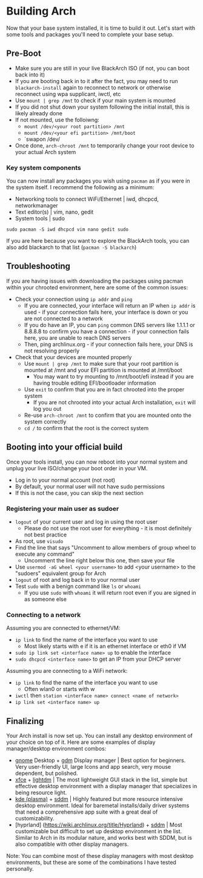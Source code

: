 Building Arch
============

Now that your base system installed, it is time to build it out. Let's start with some tools and packages you'll need to complete your base setup.

## Pre-Boot

- Make sure you are still in your live BlackArch ISO (if not, you can boot back into it)
- If you are booting back in to it after the fact, you may need to run `blackarch-install` again to reconnect to network or otherwise reconnect using wpa supplicant, iwctl, etc
- Use `mount | grep /mnt` to check if your main system is mounted
- If you did not shut down your system following the initial install, this is likely already done
- If not mounted, use the folloiwng:
    - `mount /dev/<your root partition> /mnt`
    - `mount /dev/<your efi partition> /mnt/boot`
    - `swapon /dev/<your swap partition>
- Once done, `arch-chroot /mnt` to temporarily change your root device to your actual Arch system

### Key system components

You can now install any packages you wish using `pacman` as if you were in the system itself. I recommend the following as a minimum:

- Networking tools to connect WiFi/Ethernet | iwd, dhcpcd, networkmanager
- Text editor(s) | vim, nano, gedit
- System tools | sudo

`sudo pacman -S iwd dhcpcd vim nano gedit sudo`

If you are here because you want to explore the BlackArch tools, you can also add blackarch to that list (`pacman -S blackarch`)

## Troubleshooting

If you are having issues with downloading the packages using pacman within your chrooted environment, here are some of the common issues:

- Check your connection using `ip addr` and `ping`
    - If you are connected, your interface will return an IP when `ip addr` is used - if your connection fails here, your interface is down or you are not connected to a network
    - If you do have an IP, you can `ping` common DNS servers like 1.1.1.1 or 8.8.8.8 to confirm you have a connection - if your connection fails here, you are unable to reach DNS servers
    - Then, ping archlinux.org - if your connection fails here, your DNS is not resolving properly
- Check that your devices are mounted properly
    - Use `mount | grep /mnt` to make sure that your root partition is mounted at /mnt and your EFI partition is mounted at /mnt/boot
        - You may want to try mounting to /mnt/boot/efi instead if you are having trouble editing EFI/bootloader information
    - Use `exit` to confirm that you are in fact chrooted into the proper system
        - If you are not chrooted into your actual Arch installation, `exit` will log you out
    - Re-use `arch-chroot /mnt` to confirm that you are mounted onto the system correctly
    - `cd /` to confirm that the root is the correct system

## Booting into your official build

Once your tools install, you can now reboot into your normal system and unplug your live ISO/change your boot order in your VM.

- Log in to your normal account (not root)
- By default, your normal user will not have sudo permissions
- If this is not the case, you can skip the next section

### Registering your main user as sudoer

- `logout` of your current user and log in using the root user
    - Please do not use the root user for everything - it is most definitely not best practice
- As root, use `visudo`
- Find the line that says "Uncomment to allow members of group wheel to execute any command"
    - Uncomment the line right below this one, then save your file
- Use `usermod -aG wheel <your username>` to add \<your username> to the "sudoers" equivalent group for Arch
- `logout` of root and log back in to your normal user
- Test `sudo` with a benign command like `ls` or `whoami`
    - If you use `sudo` with `whoami` it will return root even if you are signed in as someone else

### Connecting to a network

Assuming you are connected to ethernet/VM:

- `ip link` to find the name of the interface you want to use
    - Most likely starts with e if it is an ethernet interface or eth0 if VM
- `sudo ip link set <interface name> up` to enable the interface
- `sudo dhcpcd <interface name>` to get an IP from your DHCP server

Assuming you are connecting to a WiFi network:

- `ip link` to find the name of the interface you want to use
    - Often wlan0 or starts with w
- `iwctl` then `station <interface name> connect <name of network>`
- `ip link set <interface name> up`

## Finalizing

Your Arch install is now set up. You can install any desktop environment of your choice on top of it. Here are some examples of display manager/desktop environment combos:

- [gnome](https://wiki.archlinux.org/title/GNOME) Desktop + [gdm](https://wiki.archlinux.org/title/GDM) Display manager | Best option for beginners. Very user-friendly UI, large Icons and app search, very mouse dependent, but polished.
- [xfce](https://wiki.archlinux.org/title/Xfce) + [lightdm](https://wiki.archlinux.org/title/LightDM) | The most lightweight GUI stack in the list, simple but effective desktop environment with a display manager that specializes in being resource light.
- [kde (plasma)](https://wiki.archlinux.org/title/KDE) + [sddm](https://wiki.archlinux.org/title/SDDM) | Highly featured but more resource intensive desktop environment. Ideal for baremetal installs/daily driver systems that need a comprehensive app suite with a great deal of customizability.
- [hyprland] (https://wiki.archlinux.org/title/Hyprland) + [sddm](https://wiki.archlinux.org/title/SDDM) | Most customizable but difficult to set up desktop environment in the list. Similar to Arch in its modular nature, and works best with SDDM, but is also compatible with other display managers.

Note: You can combine most of these display managers with most desktop environments, but these are some of the combinations I have tested personally.